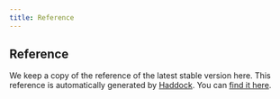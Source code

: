```yaml
---
title: Reference
---
```


## Reference

We keep a copy of the reference of the latest stable version here. This
reference is automatically generated by
[Haddock](http://www.haskell.org/haddock/). You can
[find it here](reference/index.html).
